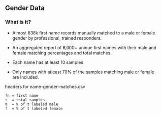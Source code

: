 ## Gender Data

### What is it? 

- Almost 838k first name records manually matched to a male or female gender by professional, trained responders. 

- An aggregated report of 6,000+ unique first names with their male and female matching percentages and total matches. 

- Each name has at least 10 samples

- Only names with atleast 70% of the samples matching male or female are included.

headers for name-gender-matches.csv

```
fn = first name
t  = total samples
m  = % of t labeled male
f  = % of t labeled female
```
